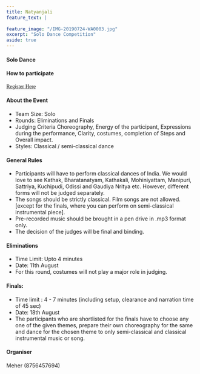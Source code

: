 ```yaml
---
title: Natyanjali
feature_text: |
  
feature_image: "/IMG-20190724-WA0003.jpg"
excerpt: "Solo Dance Competition"
aside: true
---
```

#### Solo Dance
#### How to participate
[<span style="font-family:Papyrus; font-size:1em;">Register Here</span>](https://forms.gle/KdcxcBhTjBirV6pH8 "Event Registration link") 

#### About the Event
* Team Size: Solo
* Rounds: Eliminations and Finals 
* Judging Criteria
Choreography, Energy of the participant, Expressions during the performance, Clarity, costumes, completion of Steps and Overall impact. 
* Styles: Classical / semi-classical dance 
#### General Rules
* Participants will have to perform classical dances of India. We would love to see Kathak, Bharatanatyam, Kathakali, Mohiniyattam, Manipuri, Sattriya, Kuchipudi, Odissi and Gaudiya Nritya etc. However, different forms will not be judged separately.
* The songs should be strictly classical. Film songs are not allowed. [except for the finals, where you can perform on semi-classical instrumental piece].
* Pre-recorded music should be brought in a pen drive in .mp3 format only.
* The decision of the judges will be final and binding.

#### Eliminations 
* Time Limit: Upto 4 minutes
* Date: 11th August
* For this round, costumes will not play a major role in judging.

#### Finals: 
* Time limit : 4 - 7 minutes (including setup, clearance and narration time of 45 sec)
* Date: 18th August 
* The participants who are shortlisted for the finals have to choose any one of the given themes, prepare their own choreography for the same and dance for the chosen theme to only semi-classical and classical instrumental music or song.


#### Organiser
Meher (8756457694)


```
